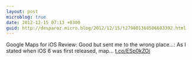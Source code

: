 ```yaml
---
layout: post
microblog: true
date: 2012-12-15 07:13 +0300
guid: http://desparoz.micro.blog/2012/12/15/t279801368506683392.html
---
```

Google Maps for iOS Review: Good but sent me to the wrong place…: As I stated when iOS 6 was first released, map... [t.co/ESp0kZOi](http://t.co/ESp0kZOi)
